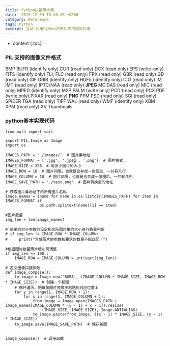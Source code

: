 ```yaml
---
title: Python拼接照片墙
date:  2019-12-19 16:20:36 +0800
category: Reference
tags: Python
excerpt: 互动-利用Python的PIL库拼接照片墙
---
```


* content
{:toc}

### PIL 支持的图像文件格式

BMP BUFR (identify only) CUR (read only) DCX (read only) EPS (write-only) FITS (identify only) FLI, FLC (read only) FPX (read only) GBR (read only) GD (read only) GIF GRIB (identify only) HDF5 (identify only) ICO (read only) IM IMT (read only) IPTC/NAA (read only) **JPEG** MCIDAS (read only) MIC (read only) MPEG (identify only) MSP PALM (write only) PCD (read only) PCX PDF (write only) PIXAR (read only) **PNG** PPM PSD (read only) SGI (read only) SPIDER TGA (read only) TIFF WAL (read only) WMF (identify only) XBM XPM (read only) XV Thumbnails

### python基本实现代码

```
from math import sqrt

import PIL.Image as Image
import os

IMAGES_PATH = './images/'  # 图片集地址
IMAGES_FORMAT = ['.jpg', '.jpeg', '.png']  # 图片格式
IMAGE_SIZE = 256  # 每张小图片的大小
IMAGE_ROW = 10  # 图片间隔，也就是合并成一张图后，一共有几行
IMAGE_COLUMN = 10  # 图片间隔，也就是合并成一张图后，一共有几列
IMAGE_SAVE_PATH = './test.png'  # 图片转换后的地址

# 获取图片集地址下的所有图片名称
image_names = [name for name in os.listdir(IMAGES_PATH) for item in IMAGES_FORMAT if
               os.path.splitext(name)[1] == item]

#图片数量
img_len = len(image_names)

# 简单的对于参数的设定和实际图片集的大小进行数量判断
# if img_len != IMAGE_ROW * IMAGE_COLUMN:
#     print("合成图片的参数和要求的数量不能匹配！")

#根据图片数量照片墙布局调整
if img_len <= 100 :
    IMAGE_ROW = IMAGE_COLUMN = int(sqrt(img_len))

# 定义图像拼接函数
def image_compose():
    to_image = Image.new('RGBA', (IMAGE_COLUMN * IMAGE_SIZE, IMAGE_ROW * IMAGE_SIZE))  # 创建一个新图
    # 循环遍历，把每张图片按顺序粘贴到对应位置上
    for y in range(1, IMAGE_ROW + 1):
        for x in range(1, IMAGE_COLUMN + 1):
            from_image = Image.open(IMAGES_PATH + image_names[IMAGE_COLUMN * (y - 1) + x - 1]).resize(
                (IMAGE_SIZE, IMAGE_SIZE), Image.ANTIALIAS)
            to_image.paste(from_image, ((x - 1) * IMAGE_SIZE, (y - 1) * IMAGE_SIZE))
    to_image.save(IMAGE_SAVE_PATH)  # 保存新图


image_compose()  # 调用函数
```
